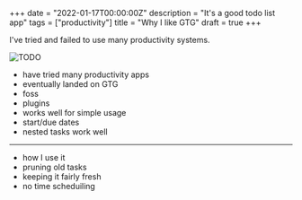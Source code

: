 +++
date = "2022-01-17T00:00:00Z"
description = "It's a good todo list app"
tags = ["productivity"]
title = "Why I like GTG"
draft = true
+++

I've tried and failed to use many productivity systems.

<!--
digraph "Productivity" {
    "Find new productivity system" -> "Enjoy novelty of new system"
    "Enjoy novelty of new system" -> "Use new productivity system a lot"
    "Use new productivity system a lot" -> "My life feels pretty organized"
    "My life feels pretty organized" -> "Novelty wears off"
    "Novelty wears off" -> "Get bored of productivity system"
    "Get bored of productivity system" -> "Stop using productivity system"
    "Stop using productivity system" -> "Find new productivity system"
}
-->
![TODO](/prodcycle.svg)

- have tried many productivity apps
- eventually landed on GTG
- foss
- plugins
- works well for simple usage
- start/due dates
- nested tasks work well

---

- how I use it
- pruning old tasks
- keeping it fairly fresh
- no time scheduiling
